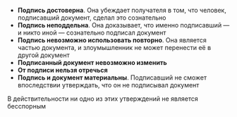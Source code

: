 - **Подпись достоверна**. Она убеждает получателя в том, что человек, подписавший документ, сделал это сознательно
- **Подпись неподдельна**. Она доказывает, что именно подписавший — и никто иной — сознательно подписал документ
- **Подпись невозможно использовать повторно**. Она является частью документа, и злоумышленник не может перенести её в другой документ
- **Подписанный документ невозможно изменить**
- **От подписи нельзя отречься**
- **Подпись и документ материальны**. Подписавший не сможет впоследствии утверждать, что он не подписывал документ

В действительности ни одно из этих утверждений не является бесспорным
